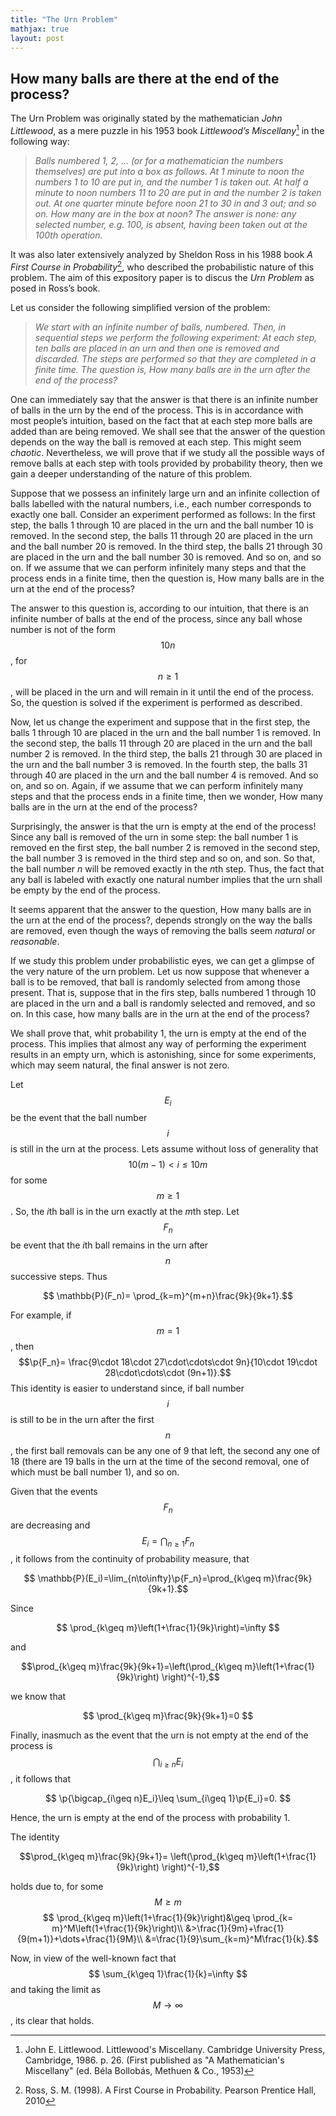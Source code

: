 ```yaml
---
title: "The Urn Problem"
mathjax: true
layout: post
---
```


## How many balls are there at the end of the process?

The Urn Problem was originally stated by the mathematician _John Littlewood_, as a mere puzzle in his 1953 book _Littlewood’s Miscellany_[^1] in the following way:  
> _Balls numbered 1, 2, …  (or for a mathematician the numbers themselves) are put into a box as follows. At 1 minute to noon the numbers 1 to 10 are put in, and the number 1 is taken out. At half a minute to noon numbers 11 to 20 are put in and the number 2 is taken out. At one quarter minute before noon 21 to 30 in and 3 out; and so on. How many are in the box at noon? The answer is none: any selected number, e.g. 100, is absent, having been taken out at the 100th operation._

It was also later extensively analyzed  by Sheldon Ross in his 1988 book _A First Course in Probability_[^2], who described the probabilistic nature of this problem. The aim of this expository paper is to discus the _Urn Problem_ as posed in Ross’s book.

Let us consider the following simplified version of the problem:


> _We start with an infinite number of balls, numbered. Then, in sequential steps we perform the following experiment: At each step, ten balls are placed in an urn and then one is removed and discarded. The steps are performed so that they are completed in a finite time. The question is, How many balls are in the urn after the end of the process?_


One can immediately say that the answer is that there is an infinite number of balls in the urn by the end of the process. This is in accordance with most people’s intuition, based on the fact that at each step more balls are added than are being removed. We shall see that the answer of the question depends on the way the ball is removed at each step. This might seem _chaotic_. Nevertheless, we will prove that if we study all the possible ways of remove balls at each step with tools provided by probability theory, then we gain a deeper understanding of the nature of this problem.


Suppose that we possess an infinitely large urn and an infinite collection of balls labelled with the natural numbers, i.e., each number corresponds to exactly one ball.
Consider an experiment performed as follows: In the first step, the balls  1 through 10 are placed in the urn and the ball number 10 is removed. In the second step, the balls 11 through 20 are placed in the urn and the ball number 20 is removed. In the third step, the balls 21 through 30 are placed in the urn and the ball number 30 is removed. And so on, and so on. If we assume that we can perform infinitely many steps and that the process ends in a finite time, then the question is, How many balls are in the urn at the end of the process? 

The answer to this question is, according to our intuition, that there is an infinite number of balls at the end of the process, since any ball whose number is not of the form $$ 10n $$, for $$ n\geq 1 $$, will be placed in the urn and will remain in it until the  end of the process. So, the question is solved if the experiment is performed as described.

Now, let us change the experiment  and suppose that in the first step, the balls  1 through 10 are placed in the urn and the ball number 1 is removed. In the second step, the balls  11 through 20 are placed in the urn and the ball number 2 is removed. In the third step, the balls 21 through 30 are placed in the urn and the ball number 3 is removed. In the fourth step, the balls 31 through 40 are placed in the urn and the ball number 4 is removed. And so on, and so on. Again, if we assume that we can perform infinitely many steps and that the process ends in a finite time, then we wonder, How many balls are in the urn at the end of the process?  

Surprisingly, the answer is that the urn is empty at the end of the process! Since any ball is removed of the urn in some step: the ball number 1 is removed en the first step, the ball number 2 is removed in the second step, the ball number 3 is removed in the third step and so on, and  son. So that, the ball number  $n$ will be removed exactly in the $n$th step.  Thus, the fact that any ball is labeled with exactly one natural number implies that the urn shall be empty by the end of the process.

 It seems apparent that the answer to the question, How many balls are in the urn at the end of the process?, depends strongly on the way the balls are removed, even though the ways of removing the balls seem _natural_ or _reasonable_.

If we study this problem under probabilistic eyes, we can get a glimpse of the very nature of the urn problem. Let us now suppose that whenever a ball is to be removed, that ball is randomly selected from among those present. That is, suppose that in the firs step, balls numbered 1 through 10 are placed in the urn and a ball is randomly selected and removed, and so on. In this case, how many balls are in the urn at the end of the process?

We shall prove that, whit probability 1, the urn is empty at the end of the process. This implies that almost any way of performing the experiment results in an empty urn, which is astonishing, since for some experiments, which may seem natural, the final answer is not zero.
 
Let $$ E_i $$ be the event that the ball number $$ i $$ is still in the urn at the process. Lets assume without loss of generality that $$ 10(m-1) < i\leq 10m $$ for some $$ m\geq1 $$. So, the $i$th ball is in the urn exactly at the $m$th step. Let $$ F_n $$ be event that the $i$th ball remains in the urn after  $$ n $$ successive steps. Thus 

$$ \mathbb{P}(F_n)= \prod_{k=m}^{m+n}\frac{9k}{9k+1}.$$

For example, if $$ m=1 $$, then 
$$\p{F_n}= \frac{9\cdot 18\cdot 27\cdot\cdots\cdot 9n}{10\cdot 19\cdot 28\cdot\cdots\cdot (9n+1)}.$$
This identity is easier to understand since, if ball number  $$ i $$ is still to be in the urn after the first $$ n $$, the first ball removals can be any one of 9 that left, the second any one of 18 (there are 19 balls in the urn at the time of the second removal, one of which must be ball number 1), and so on. 

Given that the events $$ F_n $$ are decreasing and $$ E_i=\bigcap_{n\geq1}F_n $$, it follows from the continuity of probability measure, that 

$$ \mathbb{P}(E_i)=\lim_{n\to\infty}\p{F_n}=\prod_{k\geq m}\frac{9k}{9k+1}.$$

Since

$$ \prod_{k\geq m}\left(1+\frac{1}{9k}\right)=\infty $$

and 

$$\prod_{k\geq m}\frac{9k}{9k+1}=\left(\prod_{k\geq m}\left(1+\frac{1}{9k}\right) \right)^{-1},$$

we know that 

$$ \prod_{k\geq m}\frac{9k}{9k+1}=0 $$

Finally, inasmuch as the event that the urn is not empty at the end of the process is $$ \bigcap_{i\geq n}E_i $$, it follows that 

$$ \p{\bigcap_{i\geq n}E_i}\leq \sum_{i\geq 1}\p{E_i}=0. $$

Hence, the urn is empty at the end of the process with probability 1. 


The identity 

$$\prod_{k\geq m}\frac{9k}{9k+1}= \left(\prod_{k\geq m}\left(1+\frac{1}{9k}\right) \right)^{-1},$$

holds due to, for some $$ M\geq m $$ 
$$   \prod_{k\geq m}\left(1+\frac{1}{9k}\right)&\geq \prod_{k= m}^M\left(1+\frac{1}{9k}\right)\\ &>\frac{1}{9m}+\frac{1}{9(m+1)}+\dots+\frac{1}{9M}\\ &=\frac{1}{9}\sum_{k=m}^M\frac{1}{k}.$$


Now, in view of the well-known fact that $$ \sum_{k\geq 1}\frac{1}{k}=\infty $$ and taking the limit as $$ M\to\infty $$, its clear that  holds.



[^1]: John E. Littlewood. Littlewood's Miscellany. Cambridge University Press, Cambridge, 1986. p. 26. (First published as "A Mathematician's Miscellany" (ed. Béla Bollobás, Methuen \& Co., 1953)

[^2]: Ross, S. M. (1998). A First Course in Probability. Pearson Prentice Hall, 2010

 
